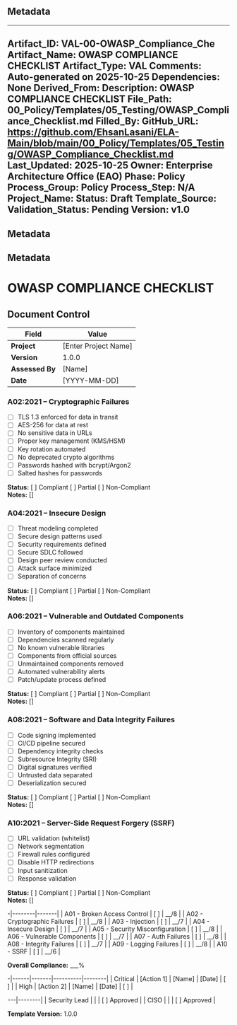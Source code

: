 ## Metadata
---
Artifact_ID: VAL-00-OWASP_Compliance_Che
Artifact_Name: OWASP COMPLIANCE CHECKLIST
Artifact_Type: VAL
Comments: Auto-generated on 2025-10-25
Dependencies: None
Derived_From: 
Description: OWASP COMPLIANCE CHECKLIST
File_Path: 00_Policy/Templates/05_Testing/OWASP_Compliance_Checklist.md
Filled_By: 
GitHub_URL: https://github.com/EhsanLasani/ELA-Main/blob/main/00_Policy/Templates/05_Testing/OWASP_Compliance_Checklist.md
Last_Updated: 2025-10-25
Owner: Enterprise Architecture Office (EAO)
Phase: Policy
Process_Group: Policy
Process_Step: N/A
Project_Name: 
Status: Draft
Template_Source: 
Validation_Status: Pending
Version: v1.0
---
## Metadata
## Metadata
# OWASP COMPLIANCE CHECKLIST

## Document Control
| Field | Value |
|-------|-------|
| **Project** | [Enter Project Name] |
| **Version** | 1.0.0 |
| **Assessed By** | [Name] |
| **Date** | [YYYY-MM-DD] |

### A02:2021 – Cryptographic Failures
- [ ] TLS 1.3 enforced for data in transit
- [ ] AES-256 for data at rest
- [ ] No sensitive data in URLs
- [ ] Proper key management (KMS/HSM)
- [ ] Key rotation automated
- [ ] No deprecated crypto algorithms
- [ ] Passwords hashed with bcrypt/Argon2
- [ ] Salted hashes for passwords

**Status:** [ ] Compliant [ ] Partial [ ] Non-Compliant  
**Notes:** []

### A04:2021 – Insecure Design
- [ ] Threat modeling completed
- [ ] Secure design patterns used
- [ ] Security requirements defined
- [ ] Secure SDLC followed
- [ ] Design peer review conducted
- [ ] Attack surface minimized
- [ ] Separation of concerns

**Status:** [ ] Compliant [ ] Partial [ ] Non-Compliant  
**Notes:** []

### A06:2021 – Vulnerable and Outdated Components
- [ ] Inventory of components maintained
- [ ] Dependencies scanned regularly
- [ ] No known vulnerable libraries
- [ ] Components from official sources
- [ ] Unmaintained components removed
- [ ] Automated vulnerability alerts
- [ ] Patch/update process defined

**Status:** [ ] Compliant [ ] Partial [ ] Non-Compliant  
**Notes:** []

### A08:2021 – Software and Data Integrity Failures
- [ ] Code signing implemented
- [ ] CI/CD pipeline secured
- [ ] Dependency integrity checks
- [ ] Subresource Integrity (SRI)
- [ ] Digital signatures verified
- [ ] Untrusted data separated
- [ ] Deserialization secured

**Status:** [ ] Compliant [ ] Partial [ ] Non-Compliant  
**Notes:** []

### A10:2021 – Server-Side Request Forgery (SSRF)
- [ ] URL validation (whitelist)
- [ ] Network segmentation
- [ ] Firewall rules configured
- [ ] Disable HTTP redirections
- [ ] Input sanitization
- [ ] Response validation

**Status:** [ ] Compliant [ ] Partial [ ] Non-Compliant  
**Notes:** []

-|--------|-------|
| A01 - Broken Access Control | [ ] | __/8 |
| A02 - Cryptographic Failures | [ ] | __/8 |
| A03 - Injection | [ ] | __/7 |
| A04 - Insecure Design | [ ] | __/7 |
| A05 - Security Misconfiguration | [ ] | __/8 |
| A06 - Vulnerable Components | [ ] | __/7 |
| A07 - Auth Failures | [ ] | __/8 |
| A08 - Integrity Failures | [ ] | __/7 |
| A09 - Logging Failures | [ ] | __/8 |
| A10 - SSRF | [ ] | __/6 |

**Overall Compliance:** ___%

-|------|-------|----------|--------|
| Critical | [Action 1] | [Name] | [Date] | [ ] |
| High | [Action 2] | [Name] | [Date] | [ ] |

---|--------|
| Security Lead | | | [ ] Approved |
| CISO | | | [ ] Approved |

**Template Version:** 1.0.0
